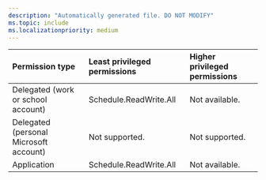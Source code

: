 ```yaml
---
description: "Automatically generated file. DO NOT MODIFY"
ms.topic: include
ms.localizationpriority: medium
---
```


|Permission type|Least privileged permissions|Higher privileged permissions|
|:---|:---|:---|
|Delegated (work or school account)|Schedule.ReadWrite.All|Not available.|
|Delegated (personal Microsoft account)|Not supported.|Not supported.|
|Application|Schedule.ReadWrite.All|Not available.|